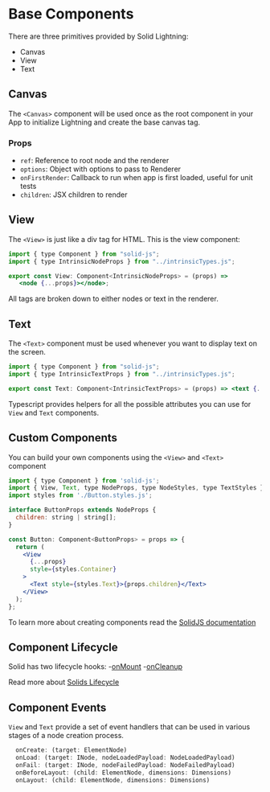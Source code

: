 # Base Components

There are three primitives provided by Solid Lightning:

- Canvas
- View
- Text

## Canvas

The `<Canvas>` component will be used once as the root component in your App to initialize Lightning and create the base canvas tag.

### Props

- `ref`: Reference to root node and the renderer
- `options`: Object with options to pass to Renderer
- `onFirstRender`: Callback to run when app is first loaded, useful for unit tests
- `children`: JSX children to render

## View

The `<View>` is just like a div tag for HTML. This is the view component:

```jsx
import { type Component } from "solid-js";
import { type IntrinsicNodeProps } from "../intrinsicTypes.js";

export const View: Component<IntrinsicNodeProps> = (props) =>
   <node {...props}></node>;
```

All tags are broken down to either nodes or text in the renderer.

## Text

The `<Text>` component must be used whenever you want to display text on the screen.

```jsx
import { type Component } from "solid-js";
import { type IntrinsicTextProps } from "../intrinsicTypes.js";

export const Text: Component<IntrinsicTextProps> = (props) => <text {...props}></text>

```

Typescript provides helpers for all the possible attributes you can use for `View` and `Text` components.

## Custom Components

You can build your own components using the `<View>` and `<Text>` component

```jsx
import { type Component } from 'solid-js';
import { View, Text, type NodeProps, type NodeStyles, type TextStyles } from '@lightningjs/solid';
import styles from './Button.styles.js';

interface ButtonProps extends NodeProps {
  children: string | string[];
}

const Button: Component<ButtonProps> = props => {
  return (
    <View
      {...props}
      style={styles.Container}
    >
      <Text style={styles.Text}>{props.children}</Text>
    </View>
  );
};
```

To learn more about creating components read the [SolidJS documentation](https://docs.solidjs.com/guides/foundations/understanding-components)

## Component Lifecycle

Solid has two lifecycle hooks: -[onMount](https://www.solidjs.com/docs/latest/api#onmount) -[onCleanup](https://www.solidjs.com/docs/latest/api#oncleanup)

Read more about [Solids Lifecycle](https://docs.solidjs.com/references/api-reference/lifecycles/onMount)

## Component Events

`View` and `Text` provide a set of event handlers that can be used in various stages of a node creation process.

```jsx
  onCreate: (target: ElementNode)
  onLoad: (target: INode, nodeLoadedPayload: NodeLoadedPayload)
  onFail: (target: INode, nodeFailedPayload: NodeFailedPayload)
  onBeforeLayout: (child: ElementNode, dimensions: Dimensions)
  onLayout: (child: ElementNode, dimensions: Dimensions)
```
